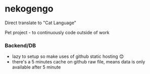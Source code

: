 # nekogengo

Direct translate to "Cat Language"

Pet project - to continuously code outside of work

### Backend/DB

- lazy to setup so make uses of github static hosting 😊
- there's a 5 minutes cache on github raw file, means data is only available after 5 minute